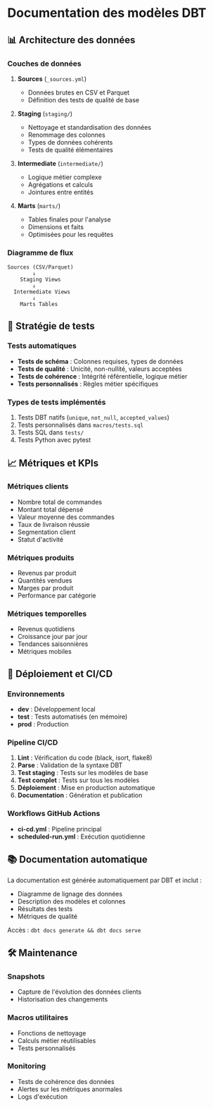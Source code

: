 # Documentation des modèles DBT

## 📊 Architecture des données

### Couches de données

1. **Sources** (`_sources.yml`)

    - Données brutes en CSV et Parquet
    - Définition des tests de qualité de base

2. **Staging** (`staging/`)

    - Nettoyage et standardisation des données
    - Renommage des colonnes
    - Types de données cohérents
    - Tests de qualité élémentaires

3. **Intermediate** (`intermediate/`)

    - Logique métier complexe
    - Agrégations et calculs
    - Jointures entre entités

4. **Marts** (`marts/`)
    - Tables finales pour l'analyse
    - Dimensions et faits
    - Optimisées pour les requêtes

### Diagramme de flux

```
Sources (CSV/Parquet)
        ↓
    Staging Views
        ↓
  Intermediate Views
        ↓
    Marts Tables
```

## 🧪 Stratégie de tests

### Tests automatiques

-   **Tests de schéma** : Colonnes requises, types de données
-   **Tests de qualité** : Unicité, non-nullité, valeurs acceptées
-   **Tests de cohérence** : Intégrité référentielle, logique métier
-   **Tests personnalisés** : Règles métier spécifiques

### Types de tests implémentés

1. Tests DBT natifs (`unique`, `not_null`, `accepted_values`)
2. Tests personnalisés dans `macros/tests.sql`
3. Tests SQL dans `tests/`
4. Tests Python avec pytest

## 📈 Métriques et KPIs

### Métriques clients

-   Nombre total de commandes
-   Montant total dépensé
-   Valeur moyenne des commandes
-   Taux de livraison réussie
-   Segmentation client
-   Statut d'activité

### Métriques produits

-   Revenus par produit
-   Quantités vendues
-   Marges par produit
-   Performance par catégorie

### Métriques temporelles

-   Revenus quotidiens
-   Croissance jour par jour
-   Tendances saisonnières
-   Métriques mobiles

## 🔄 Déploiement et CI/CD

### Environnements

-   **dev** : Développement local
-   **test** : Tests automatisés (en mémoire)
-   **prod** : Production

### Pipeline CI/CD

1. **Lint** : Vérification du code (black, isort, flake8)
2. **Parse** : Validation de la syntaxe DBT
3. **Test staging** : Tests sur les modèles de base
4. **Test complet** : Tests sur tous les modèles
5. **Déploiement** : Mise en production automatique
6. **Documentation** : Génération et publication

### Workflows GitHub Actions

-   **ci-cd.yml** : Pipeline principal
-   **scheduled-run.yml** : Exécution quotidienne

## 📚 Documentation automatique

La documentation est générée automatiquement par DBT et inclut :

-   Diagramme de lignage des données
-   Description des modèles et colonnes
-   Résultats des tests
-   Métriques de qualité

Accès : `dbt docs generate && dbt docs serve`

## 🛠️ Maintenance

### Snapshots

-   Capture de l'évolution des données clients
-   Historisation des changements

### Macros utilitaires

-   Fonctions de nettoyage
-   Calculs métier réutilisables
-   Tests personnalisés

### Monitoring

-   Tests de cohérence des données
-   Alertes sur les métriques anormales
-   Logs d'exécution
